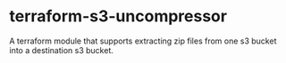 # terraform-s3-uncompressor
A terraform module that supports extracting zip files from one s3 bucket into a destination s3 bucket.
